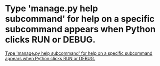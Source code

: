 # Type 'manage.py help subcommand' for help on a specific subcommand appears when Python clicks RUN or DEBUG.
[Type 'manage.py help subcommand' for help on a specific subcommand appears when Python clicks RUN or DEBUG.](https://aiwithcloud.com/2022/09/19/type_manage-py_help_subcommand_for_help_on_a_specific_subcommand_appears_when_python_clicks_run_or_debug/)
